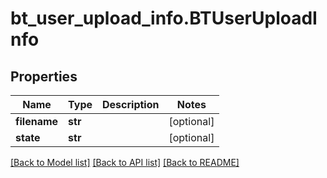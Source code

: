 # bt_user_upload_info.BTUserUploadInfo

## Properties
Name | Type | Description | Notes
------------ | ------------- | ------------- | -------------
**filename** | **str** |  | [optional] 
**state** | **str** |  | [optional] 

[[Back to Model list]](../README.md#documentation-for-models) [[Back to API list]](../README.md#documentation-for-api-endpoints) [[Back to README]](../README.md)


